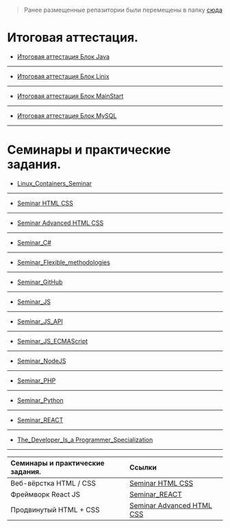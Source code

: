 
 > Ранее размещенные репазитории были перемещены в папку [сюда](./Other_works_and_projects/)



# Итоговая аттестация.

- [Итоговая аттестация Блок Java](./Final_control_work_on_the_java_block/)
---
- [Итоговая аттестация Блок Linix](./Final_control_work_on_the_linux_block/)
---
- [Итоговая аттестация Блок MainStart](./Final_control_work_on_the_main_block/)
---
- [Итоговая аттестация Блок MySQL](./Final_control_work_on_the_MySQL_block/)
---
# Семинары и практические задания.

- [Linux_Containers_Seminar](./Linux_Containers_Seminar/)
---
- [Seminar HTML CSS](./Seminar%20HTML%20CSS/)
---
- [Seminar Advanced HTML CSS](./Seminar%20Advanced%20HTML%20CSS/)
---
- [Seminar_C#](./Seminar_C#/)
---
- [Seminar_Flexible_methodologies](./Seminar_Flexible_methodologies/)
---
- [Seminar_GitHub](./Seminar_GitHub/)
---
- [Seminar_JS](./Seminar_JS/)
---
- [Seminar_JS_API](./Seminar_JS_API/)
---
- [Seminar_JS_ECMAScript](./Seminar_JS_ECMAScript/)
---
- [Seminar_NodeJS](./Seminar_NodeJS/)
---
- [Seminar_PHP](./Seminar_PHP/)
---
- [Seminar_Python](./Seminar_Python/)
---
- [Seminar_REACT](./Seminar_REACT/)
---
- [The_Developer_Is_a Programmer_Specialization](./The_Developer_Is_a%20Programmer_Specialization/)
---
|Семинары и практические задания.|Ссылки|
|:-|:-|
|Веб-вёрстка HTML / CSS|[Seminar HTML CSS](./Seminar%20HTML%20CSS/)|
|Фреймворк React JS|[Seminar_REACT](./Seminar_REACT/)|
|Продвинутый HTML + CSS|[Seminar Advanced HTML CSS](./Seminar%20Advanced%20HTML%20CSS/)|
